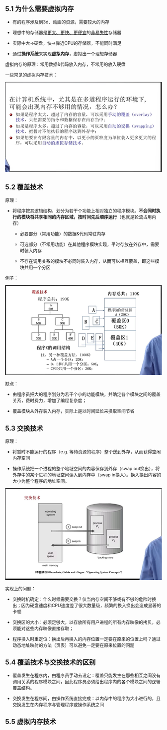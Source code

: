 ## 5.1 为什么需要虚拟内存

- 有的程序涉及到3d、动画的资源，需要较大的内存

- 理想中的存储器是<u>更大、更快、更便宜</u>的<u>非易失性</u>存储器

- 实际中大→硬盘，快→靠近CPU的存储器，不能同时满足

- 通过**操作系统**来实现**虚拟内存**，虚拟出一个理想存储器

虚拟内存的原理：常用数据&代码放入内存，不常用的放入硬盘

一些常见的虚拟内存技术：

![](./assets/Snipaste_2025-03-28_10-01-48.png)

## 5.2 覆盖技术

原理：

- 将程序按其逻辑结构，划分为若干个功能上相对独立的程序模块。**不会同时执行的模块将共享相同的内存区域，按时间先后顺序运行**（也就是轮流占用内存）
  
  - 必要部分（常用功能）的数据&代码常驻内存
  
  - 可选部分（不常用功能）在其他程序模块实现，平时存放在外存中，需要时装入内存
  
  - 不存在调用关系的模块不必同时装入内存，从而可以相互覆盖，即这些模块共用一个分区

例子：

![](./assets/Snipaste_2025-03-28_10-09-37.png)

缺点：

- 由程序员把大的程序划分为若干个小的功能模块，并确定各个模块之间的覆盖关系，费时费力，增加了编程复杂度；

- 覆盖模块从外存装入内存，实际上是以时间延长来换取空间节省

## 5.3 交换技术

原理：

- 将暂时不能运行的程序（e.g. 等待资源的程序）整个送到外存，从而获得空闲内存空间

- 操作系统把一个进程的整个地址空间的内容保存到外存（swap out换出），将外存中的某个进程的地址空间读入到内存中（swap in换入）。换入换出内容的大小为整个程序的地址空间。

![](./assets/Snipaste_2025-03-28_10-16-08.png)

实现上的问题：

- 交换时机确定：什么时候需要交换？仅当内存空间不够或有不够的危险时换出；因为硬盘速度和CPU速度差了很大数量级，频繁的换入换出会造成显著的卡顿

- 交换区的大小：必须足够大，以存放所有用户进程的所有内存映像的拷贝，必须能对这些内存映像直接存取；

- 程序换入时重定位：换出后再换入的内存位置一定要在原来的位置上吗？通过动态地址映射的方法（页表）可以避免一定要在原来位置的问题

## 5.4 覆盖技术与交换技术的区别

- 覆盖发生在程序内，由程序员手动去设定：覆盖只能发生在那些相互之间没有调用关系的程序模块之间，因此程序员必须给出程序内的各个模块之间的逻辑覆盖结构。

- 交换发生在程序间，由操作系统直接完成：以内存中的程序为大小进行的，且交换发生在内存程序与管理程序或操作系统之间

## 5.5 虚拟内存技术




